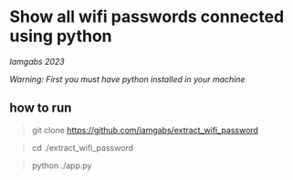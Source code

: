 # Show all wifi passwords connected using python
*Iamgabs 2023*

*Warning: First you must have python installed in your machine*

## how to run 

> git clone https://github.com/iamgabs/extract_wifi_password

> cd ./extract_wifi_password 

> python ./app.py